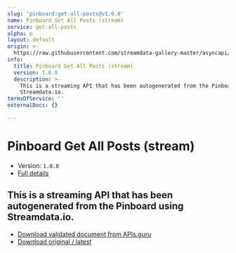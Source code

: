 ```yaml
---
slug: 'pinboard:get-all-posts@v1.0.0'
name: Pinboard Get All Posts (stream)
service: get-all-posts
alpha: p
layout: default
origin: >-
  https://raw.githubusercontent.com/streamdata-gallery-master/asyncapi/master/_listings/pinboard/pinboard-get-all-posts-stream-async.md
info:
  title: Pinboard Get All Posts (stream)
  version: 1.0.0
  description: >-
    This is a streaming API that has been autogenerated from the Pinboard using
    Streamdata.io.
termsOfService: ''
externalDocs: {}

---
```

# Pinboard Get All Posts (stream)

* Version: `1.0.0`
* [Full details](../html/pinboard:get-all-posts@v1.0.0.html)



## This is a streaming API that has been autogenerated from the Pinboard using Streamdata.io.



* [Download validated document from APIs.guru](https://raw.githubusercontent.com/APIs-guru/asyncapi-directory/master/docs/APIs/pinboard%3Aget-all-posts%40v1.0.0.yaml)
* [Download original / latest](https://raw.githubusercontent.com/streamdata-gallery-master/asyncapi/master/_listings/pinboard/pinboard-get-all-posts-stream-async.md)

<script type="application/ld+json">
{
  "@context": "http://schema.org/",
  "@type": "WebAPI",
  "description": "This is a streaming API that has been autogenerated from the Pinboard using Streamdata.io.",
  "documentation": "",

  "name": "Pinboard Get All Posts (stream)"
}
</script>
